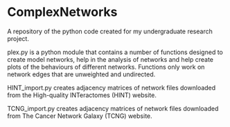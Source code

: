 # ComplexNetworks
A repository of the python code created for my undergraduate research project.

plex.py is a python module that contains a number of functions designed to create model networks, help in the analysis of networks and help create plots of the behaviours of different networks. Functions only work on network edges that are unweighted and undirected.

HINT_import.py creates adjacency matrices of network files downloaded from the High-quality INTeractomes (HINT) website.

TCNG_import.py creates adjacency matrices of network files downloaded from The Cancer Network Galaxy (TCNG) website.
